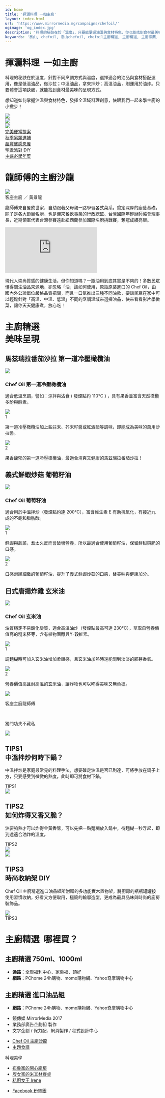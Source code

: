 ```yaml
---
id: home
title: '揮灑料理 一如主廚'
layout: index.html
url: 'https://www.mirrormedia.mg/campaigns/chefoil/'
ogimage: 'og_index.jpg'
description: '料理的秘訣在於「溫度」，只要能掌握油溫與食材特色，你也能找到食材最美味的呈現方式，揮灑料理一如主廚。'
keywords: '泰山, chefoil, 泰山chefoil, chefoil主廚精選, 主廚精選, 主廚推薦, 泰山食用油, 食用油, 橄欖油, 葡萄籽油, 玄米油, 冷壓橄欖油, 進口油, 烹飪, 食譜, 料理, 美食, 下廚, 料理美食, 料理食譜, 中式料理, 煮菜, 龍師傅, 黃景龍, 創意料理, 便當料理, 便當食譜, 食補料理, 秋季料理, 秋天飲食, 養生料理, 養生食譜, 感恩節, 感恩節大餐, 聖誕節, 聖誕節大餐, 聖誕節料理, 年菜, , 年菜料理, 年菜食譜'
---
```

<div class="sectionwpr hero"><div class=hero--img></div><div class=hero--content><div class=centerwpr><div class=hero--part1><div class=valign><h1><i></i><span>揮灑料理  一如主廚</span></h1><p class=quote>料理的秘訣在於溫度，針對不同烹調方式與溫度，選擇適合的油品與食材搭配運用，像是低溫油品，做沙拉；中溫油品，拿來拌炒；高溫油品，則運用於油炸。只要體會這項訣竅，就能找到食材最美味的呈現方式。<p>想知道如何掌握油溫與食材特色，發揮全溫域料理創意，快跟我們一起來學主廚的小撇步！</div><a href=#topic class=hero--btn></a></div><div class=hero--part2><div class=hero--logo></div><div class=hero--oil><div class=oil><img src=images/oil/oil-olive.png></div><div class=oil><img src=images/oil/oil-grapeseed.png></div><div class=oil><img src=images/oil/oil-rice.png></div></div></div></div></div><div id=topic></div></div><div class="sectionwpr slider"><div class="centerwpr slider--container"><div class=slider--slot><a href=recipes01.html><div class=slider--img style=background-image:url(images/slider/slider01.jpg)></div><div class=slider--caption>完美便當提案</div></a></div><div class=slider--slot><a href=recipes02.html><div class=slider--img style=background-image:url(images/slider/slider02.jpg)></div><div class=slider--caption>秋季另類進補</div></a></div><div class=slider--slot><a href=recipes03.html><div class=slider--img style=background-image:url(images/slider/slider03.jpg)></div><div class=slider--caption>超豐盛感恩餐</div></a></div><div class=slider--slot><a href=recipes04.html><div class=slider--img style=background-image:url(images/slider/slider04.jpg)></div><div class=slider--caption>聖誕派對 DIY</div></a></div><div class=slider--slot><a href=recipes05.html><div class=slider--img style=background-image:url(images/slider/slider05.jpg)></div><div class=slider--caption>主婦必學年菜</div></a></div></div></div><div class="sectionwpr chefsalon"id=chefsalon><div class=centerwpr><h1><i></i><span>龍師傅的主廚沙龍</span></h1><div class=chefsalon--intro><div class=chefsalon--portrait><img src=images/portrait/portrait-long01.jpg></div><div class="valign chefsalon--desc"><div class=chefsalon--name>客座主廚 ／ 黃景龍</div><p>龍師傅來自餐飲世家，自幼跟著父母親一路學習各式菜系，奠定深厚的廚藝基礎，除了是各大節目名廚，也是儂來餐飲事業的行政總監、台灣國際年輕廚師協會理事長，近期領軍代表台灣參賽遠赴紐西蘭參加國際名廚挑戰賽，奪冠成績亮眼。</div></div><div class=video-container><iframe allowfullscreen frameborder=0 src="https://www.youtube.com/embed/b0wZ_pLVpfU?rel=0"></iframe></div><div class=chefsalon--desc2><p>現代人崇尚質感的健康生活，但你知道嗎？一瓶油用到底其實是不夠的！多數民眾懂得關注油品來源地，卻忽略「油」該如何使用，原瓶原裝進口的 Chef Oil，由國內外公證單位嚴格品質把關，而且一口氣推出三種不同油款，要讓民眾在家中可以輕鬆針對「高溫、中溫、低溫」不同的烹調溫域來選擇油品，快來看看影片學做菜，讓你天天健康煮，放心吃！</div></div></div><div class="sectionwpr chefchoice"><div class=centerwpr><h1><span>主廚精選</span><br><span class=thin>美味呈現</span></h1><h2><span class=n1>馬茲瑞拉番茄沙拉</span> <i></i><span class=n2>第一道冷壓橄欖油</span></h2><div class="chefchoice--entry olive"><div class=chefchoice--oil><img src=images/oil/oil-olive.png><h3>Chef Oil 第一道冷壓橄欖油</h3><p>適合低溫烹調，譬如：涼拌與沾食 ( 發煙點約 110°C ) ，具有果香並富含天然橄欖多酚與酵素。</div><div class=chefchoice--hr></div><div class="chefchoice--step s01"><div class=imgwpr><img src=images/chefchoice/chefchoice1-1.jpg><div class=num>1</div></div><p>第一道冷壓橄欖油加上些蒜末、芥末籽醬或紅酒醋等調味，即能成為美味的萬用沙拉醬。</div><div class="chefchoice--step s02"><div class=imgwpr><img src=images/chefchoice/chefchoice1-2.jpg><div class=num>2</div></div><p>果香馥郁的第一道冷壓橄欖油，最適合清爽又健康的馬茲瑞拉番茄沙拉！</div></div><div class=chefchoice--hr></div><h2><span class=n1>義式鮮蝦炒菇</span> <i></i><span class=n2>葡萄籽油</span></h2><div class="chefchoice--entry grapeseed"><div class=chefchoice--oil><img src=images/oil/oil-grapeseed.png><h3>Chef Oil 葡萄籽油</h3><p>適合用於中溫拌炒（發煙點約達 200°C），富含維生素 E 有助抗氧化，有接近九成的不飽和脂肪酸。</div><div class=chefchoice--hr></div><div class="chefchoice--step s01"><div class=imgwpr><img src=images/chefchoice/chefchoice2-1.jpg><div class=num>1</div></div><p>鮮蝦與蔬菜，煮太久反而會破壞營養，所以最適合使用葡萄籽油，保留鮮甜爽脆的口感。</div><div class="chefchoice--step s02"><div class=imgwpr><img src=images/chefchoice/chefchoice2-2.jpg><div class=num>2</div></div><p>口感滑順細緻的葡萄籽油，提升了義式鮮蝦炒菇的口感，替美味與健康加分。</div></div><div class=chefchoice--hr></div><h2><span class=n1>日式唐揚炸雞</span> <i></i><span class=n2>玄米油</span></h2><div class="chefchoice--entry rice"><div class=chefchoice--oil><img src=images/oil/oil-rice.png><h3>Chef Oil 玄米油</h3><p>油質穩定不易酸化變質，適合高溫油炸（發煙點最高可達 230°C），萃取自營養價值高的糙米胚芽，含有植物固醇與ϒ-穀維素。</div><div class=chefchoice--hr></div><div class="chefchoice--step s01"><div class=imgwpr><img src=images/chefchoice/chefchoice3-1.jpg><div class=num>1</div></div><p>調麵糊時可加入玄米油增加柔順感，且玄米油加熱時還能聞到淡淡的胚芽香氣。</div><div class="chefchoice--step s02"><div class=imgwpr><img src=images/chefchoice/chefchoice3-2.jpg><div class=num>2</div></div><p>營養價值高且耐高溫的玄米油，讓炸物也可以吃得美味又無負擔。</div></div></div></div><div class="sectionwpr cheftip"><div class=centerwpr><div class=cheftip--header><div class=portrait><img src=images/portrait/portrait-long02.jpg></div><div class=valign><p class=l1>客座主廚龍師傅</p><br><p class=l2>獨門功夫不藏私</div></div><div class="cheftip--entry t01"><div class=imgwpr><img src=images/cheftip/cheftip01.jpg></div><div class=content><div class=alignwpr><h2><div class=tiptag--m>TIPS<span class=num>1</span></div>中溫拌炒何時下鍋？</h2><p>中溫拌炒是家庭最常見的料理手法，想要確定油溫是否已到達，可將手放在鍋子上方，只要感受到微微的熱度，此時即可將食材下鍋。</div><div class=tiptag>TIPS<span class=num>1</span></div></div></div><div class=cheftip--hr></div><div class="cheftip--entry t02"><div class="imgwpr small"><img src=images/cheftip/cheftip02.jpg></div><div class=content><div class=alignwpr><h2><div class=tiptag--m>TIPS<span class=num>2</span></div>如何炸得又香又脆？</h2><p>油要夠熱才可以炸得金黃香酥，可以先把一點麵糊放入鍋中，待麵糊一秒浮起，即到達適合油炸的溫度。</div><div class=tiptag>TIPS<span class=num>2</span></div></div><div class="imgwpr regular"><img src=images/cheftip/cheftip02.jpg></div></div><div class=cheftip--hr></div><div class="cheftip--entry t03"><div class=imgwpr><img src=images/cheftip/cheftip03.jpg></div><div class=content><div class=alignwpr><h2><div class=tiptag--m>TIPS<span class=num>3</span></div>時尚收納架 DIY</h2><p>Chef Oil 主廚精選進口油品組所附贈的多功能實木置物架，將廚房的瓶瓶罐罐按使用習慣收納，好看又方便取用，極簡的輪廓造型，更成為最具品味與時尚的廚房裝飾品。<div class=imgwpr><img src=images/cheftip/cheftip03-2.png></div></div><div class=tiptag>TIPS<span class=num>3</span></div></div></div></div></div><div class="sectionwpr chefbuy"><div class=centerwpr><h1><i></i>主廚精選  哪裡買？</h1><div class=chefbuy--group><h2>主廚精選 750ml、1000ml</h2><ul><li><strong>通路</strong>：全聯福利中心、家樂福、頂好<li><strong>網路</strong>：PChome 24h購物、momo購物網、Yahoo奇摩購物中心</ul></div><div class=chefbuy--group><h2>主廚精選 進口油品組</h2><ul><li><strong>網路</strong>：PChome 24h購物、momo購物網、Yahoo奇摩購物中心</ul></div></div></div><div class="sectionwpr footer"><div class=centerwpr><ul><li class=m1><i class=left></i>鏡傳媒 MirrorMedia 2017<i class=right></i><li>業務部廣告企劃組 製作<li>文字企劃 / 保力配、網頁製作 / 程式設計中心</ul></div></div><div id=fixBtn><a id=backTop></a></div><div class=menu id=menuContainer><div class=overlay></div><div class=menu--container><a class=menuClose><div class=icon></div></a><a href=index.html class=menu--home></a><ul class=menu--item><li><a href=#chefsalon><span>Chef Oil 主廚沙龍</span></a><li><a href=#topic><span>主題食譜</span></a></ul><div class=menu--ext><p class=title>料理美學<ul><li><a href=http://linadits.pixnet.net/blog/post/460130389-#ChefOil%E4%B8%BB%E5%BB%9A%E7%B2%BE%E9%81%B8%E7%9A%84%E7%BE%8E%E5%91%B3%E7%83%B9%E8%AA%BF%E9%AD%94%E6%B3%95%E5%A4%A7%E5%85%AC%E9%96%8B target=_blank>布魯家的開心廚房</a><li><a href=http://nw0912.pixnet.net/blog/post/45365121 target=_blank>腹女家的米其林餐桌</a><li><a href=https://www.facebook.com/irenehukitchen/videos/935140713301904/ target=_blank>私廚女王 Irene</a></ul></div><ul class="menu--item menu--fb"><li><a href=https://www.facebook.com/ChefOilcollection/ target=_blank><span>Facebook 粉絲團</span></a></ul></div></div>